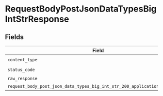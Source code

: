 # RequestBodyPostJsonDataTypesBigIntStrResponse


## Fields

| Field                                                                                                                                                                | Type                                                                                                                                                                 | Required                                                                                                                                                             | Description                                                                                                                                                          |
| -------------------------------------------------------------------------------------------------------------------------------------------------------------------- | -------------------------------------------------------------------------------------------------------------------------------------------------------------------- | -------------------------------------------------------------------------------------------------------------------------------------------------------------------- | -------------------------------------------------------------------------------------------------------------------------------------------------------------------- |
| `content_type`                                                                                                                                                       | *String*                                                                                                                                                             | :heavy_check_mark:                                                                                                                                                   | N/A                                                                                                                                                                  |
| `status_code`                                                                                                                                                        | *Integer*                                                                                                                                                            | :heavy_check_mark:                                                                                                                                                   | N/A                                                                                                                                                                  |
| `raw_response`                                                                                                                                                       | [Faraday::Response](https://www.rubydoc.info/gems/faraday/Faraday/Response)                                                                                          | :heavy_minus_sign:                                                                                                                                                   | N/A                                                                                                                                                                  |
| `request_body_post_json_data_types_big_int_str_200_application_json_object`                                                                                          | [T.nilable(Operations::RequestBodyPostJSONDataTypesBigIntStr200ApplicationJSON)](../../models/operations/requestbodypostjsondatatypesbigintstr200applicationjson.md) | :heavy_minus_sign:                                                                                                                                                   | OK                                                                                                                                                                   |